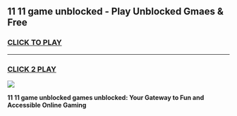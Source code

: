 
## 11 11 game unblocked - Play Unblocked Gmaes & Free
<h3>
<a href="https://news.freeplayer.one?title=11_11_game_unblocked&ref=23F">CLICK TO PLAY</a></h3>
<hr>

<h3>
<a href="https://news.freeplayer.one?title=11_11_game_unblocked&ref=23F">CLICK 2 PLAY</a>
  
</h3>

<a href="https://news.freeplayer.one?title=11_11_game_unblocked&ref=23F/"><img src="https://clearcache.store/games.png"></a>


**11 11 game unblocked games unblocked: Your Gateway to Fun and Accessible Online Gaming**
